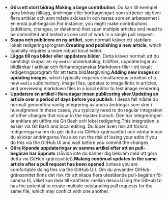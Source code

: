  - <span data-ttu-id="9c22a-101">**Göra ett stort bidrag**.</span><span class="sxs-lookup"><span data-stu-id="9c22a-101">**Making a large contribution**.</span></span> <span data-ttu-id="9c22a-102">Du kan till exempel göra bidrag (tillägg, ändringar eller borttagningar) som sträcker sig över flera artiklar och som måste skickas in och testas som en arbetsenhet i en enda pull-begäran.</span><span class="sxs-lookup"><span data-stu-id="9c22a-102">For instance, you might make contributions (additions, changes, or deletions) that span multiple articles and need to be committed and tested as one unit of work in a single pull request.</span></span> 
 - <span data-ttu-id="9c22a-103">**Skapa och publicera en ny artikel**, som normalt kräver ett stabilare lokalt redigeringsprogram.</span><span class="sxs-lookup"><span data-stu-id="9c22a-103">**Creating and publishing a new article**, which typically requires a more robust local editor.</span></span> 
 - <span data-ttu-id="9c22a-104">**Lägga till nya bilder eller uppdatera bilder**. Detta kräver normalt att du samtidigt skapar en ny `media`-underkatalog, bildfiler, uppdateringar av bildlänkar i artiklar och förhandsgranskar Markdown-filer i ett lokalt redigeringsprogram för att testa bildåtergivning.</span><span class="sxs-lookup"><span data-stu-id="9c22a-104">**Adding new images or updating images**, which typically requires simultaneous creation of a new `media` subdirectory, image files, updates to image links in articles, and previewing markdown files in a local editor to test image rendering.</span></span>
 - <span data-ttu-id="9c22a-105">**Uppdatera en artikel i flera dagar innan publicering sker**.</span><span class="sxs-lookup"><span data-stu-id="9c22a-105">**Updating an article over a period of days before you publish**.</span></span> <span data-ttu-id="9c22a-106">I dessa fall måste du normalt genomföra vanlig integrering av andra ändringar som sker i huvudgrenen.</span><span class="sxs-lookup"><span data-stu-id="9c22a-106">In these cases, you typically need to do regular integration of other changes that occur in the master branch.</span></span> <span data-ttu-id="9c22a-107">Den här integreringen är enklare att utföra via Git Bash och lokal redigering.</span><span class="sxs-lookup"><span data-stu-id="9c22a-107">This integration is easier via Git Bash and local editing.</span></span> <span data-ttu-id="9c22a-108">Du löper även risk att förlora redigeringarna om du gör detta via GitHub-gränssnittet och väntar innan du skickar ändringarna.</span><span class="sxs-lookup"><span data-stu-id="9c22a-108">You also run the risk of losing your edits if you do this via the GitHub UI and wait before you commit the changes.</span></span>
 - <span data-ttu-id="9c22a-109">**Göra löpande uppdateringar av samma artikel efter att en pull-begäran har öppnats** (såvida inte du känner dig bekväm med att göra detta via GitHub-gränssnittet).</span><span class="sxs-lookup"><span data-stu-id="9c22a-109">**Making continual updates to the same article after a pull request has been opened** (unless you are comfortable doing this via the GitHub UI).</span></span> <span data-ttu-id="9c22a-110">Om du använder GitHub-gränssnittet finns det risk för att skapa flera utestående pull-begäran för samma fil, vilket kan leda till konflikter mellan dessa.</span><span class="sxs-lookup"><span data-stu-id="9c22a-110">Using the GitHub UI has the potential to create multiple outstanding pull requests for the same file, which may conflict with one another.</span></span> 